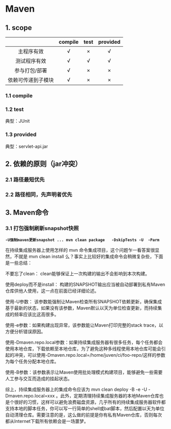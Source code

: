# Maven

## 1. scope

|                    | compile | test | provided |
| :----------------: | :-----: | :--: | :------: |
|     主程序有效     |    √    |  ×   |    √     |
|    测试程序有效    |    √    |  √   |    √     |
|   参与打包/部署    |    √    |  ×   |    ×     |
| 依赖可传递到子模块 |    √    |  ×   |    ×     |

### 1.1 compile

### 1.2 test

典型：JUnit

### 1.3 provided

典型：servlet-api.jar

## 2. 依赖的原则（jar冲突）

### 2.1 路径最短优先

### 2.2 路径相同，先声明者优先

## 3.  Maven命令

### 3.1 打包强制刷新snapshot快照

**`-U强制maven更新snapshot ... mvn clean package   -DskipTests -U  -Parm`**

在持续集成服务器上使用怎样的 mvn 命令集成项目，这个问题乍一看答案很显然，不就是 mvn clean install 么？事实上比较好的集成命令会稍微复杂些，下面是一些总结：

不要忘了clean： clean能够保证上一次构建的输出不会影响到本次构建。

使用deploy而不是install： 构建的SNAPSHOT输出应当被自动部署到私有Maven仓库供他人使用，这一点在前面已经详细论述。

使用-U参数： 该参数能强制让Maven检查所有SNAPSHOT依赖更新，确保集成基于最新的状态，如果没有该参数，Maven默认以天为单位检查更新，而持续集成的频率应该比这高很多。

使用-e参数：如果构建出现异常，该参数能让Maven打印完整的stack trace，以方便分析错误原因。

使用-Dmaven.repo.local参数：如果持续集成服务器有很多任务，每个任务都会使用本地仓库，下载依赖至本地仓库，为了避免这种多线程使用本地仓库可能会引起的冲突，可以使用-Dmaven.repo.local=/home/juven/ci/foo-repo/这样的参数为每个任务分配本地仓库。

使用-B参数：该参数表示让Maven使用批处理模式构建项目，能够避免一些需要人工参与交互而造成的挂起状态。

综上，持续集成服务器上的集成命令应该为 mvn clean deploy -B -e -U -Dmaven.repo.local=xxx 。此外，定期清理持续集成服务器的本地Maven仓库也是个很好的习惯，这样可以避免浪费磁盘资源，几乎所有的持续集成服务器软件都支持本地的脚本任务，你可以写一行简单的shell或bat脚本，然后配置以天为单位自动清理仓库。需要注意的是，这么做的前提是你有私有Maven仓库，否则每次都从Internet下载所有依赖会是一场噩梦。

